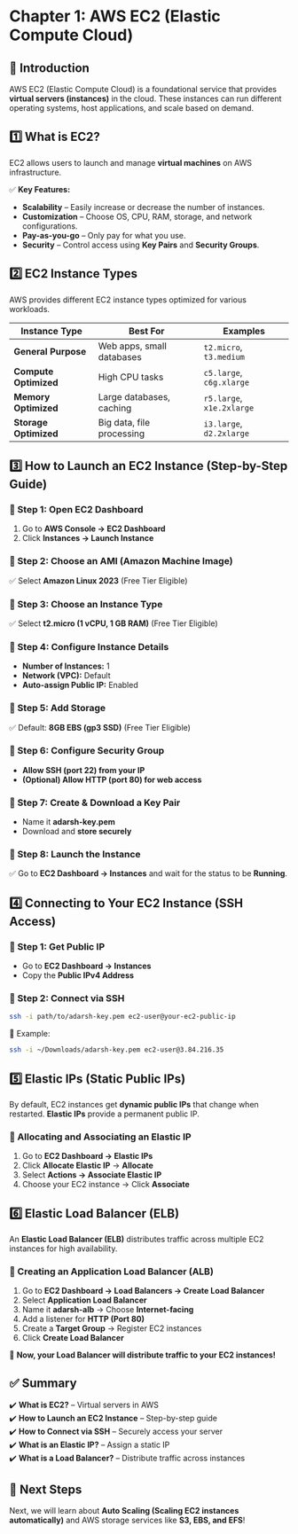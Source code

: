 # **Chapter 1: AWS EC2 (Elastic Compute Cloud)**

## **📌 Introduction**

AWS EC2 (Elastic Compute Cloud) is a foundational service that provides **virtual servers (instances)** in the cloud. These instances can run different operating systems, host applications, and scale based on demand.

## **1️⃣ What is EC2?**

EC2 allows users to launch and manage **virtual machines** on AWS infrastructure.

✅ **Key Features:**

- **Scalability** – Easily increase or decrease the number of instances.
- **Customization** – Choose OS, CPU, RAM, storage, and network configurations.
- **Pay-as-you-go** – Only pay for what you use.
- **Security** – Control access using **Key Pairs** and **Security Groups**.

## **2️⃣ EC2 Instance Types**

AWS provides different EC2 instance types optimized for various workloads.

| **Instance Type**     | **Best For**              | **Examples**              |
| --------------------- | ------------------------- | ------------------------- |
| **General Purpose**   | Web apps, small databases | `t2.micro`, `t3.medium`   |
| **Compute Optimized** | High CPU tasks            | `c5.large`, `c6g.xlarge`  |
| **Memory Optimized**  | Large databases, caching  | `r5.large`, `x1e.2xlarge` |
| **Storage Optimized** | Big data, file processing | `i3.large`, `d2.2xlarge`  |

## **3️⃣ How to Launch an EC2 Instance (Step-by-Step Guide)**

### **🔹 Step 1: Open EC2 Dashboard**

1. Go to **AWS Console → EC2 Dashboard**
2. Click **Instances → Launch Instance**

### **🔹 Step 2: Choose an AMI (Amazon Machine Image)**

✅ Select **Amazon Linux 2023** (Free Tier Eligible)

### **🔹 Step 3: Choose an Instance Type**

✅ Select **t2.micro (1 vCPU, 1 GB RAM)** (Free Tier Eligible)

### **🔹 Step 4: Configure Instance Details**

- **Number of Instances:** 1
- **Network (VPC):** Default
- **Auto-assign Public IP:** Enabled

### **🔹 Step 5: Add Storage**

✅ Default: **8GB EBS (gp3 SSD)** (Free Tier Eligible)

### **🔹 Step 6: Configure Security Group**

- **Allow SSH (port 22) from your IP**
- **(Optional) Allow HTTP (port 80) for web access**

### **🔹 Step 7: Create & Download a Key Pair**

- Name it **adarsh-key.pem**
- Download and **store securely**

### **🔹 Step 8: Launch the Instance**

✅ Go to **EC2 Dashboard → Instances** and wait for the status to be **Running**.

## **4️⃣ Connecting to Your EC2 Instance (SSH Access)**

### **🔹 Step 1: Get Public IP**

- Go to **EC2 Dashboard → Instances**
- Copy the **Public IPv4 Address**

### **🔹 Step 2: Connect via SSH**

```sh
ssh -i path/to/adarsh-key.pem ec2-user@your-ec2-public-ip
```

📌 Example:

```sh
ssh -i ~/Downloads/adarsh-key.pem ec2-user@3.84.216.35
```

## **5️⃣ Elastic IPs (Static Public IPs)**

By default, EC2 instances get **dynamic public IPs** that change when restarted. **Elastic IPs** provide a permanent public IP.

### **🔹 Allocating and Associating an Elastic IP**

1. Go to **EC2 Dashboard → Elastic IPs**
2. Click **Allocate Elastic IP** → **Allocate**
3. Select **Actions → Associate Elastic IP**
4. Choose your EC2 instance → Click **Associate**

## **6️⃣ Elastic Load Balancer (ELB)**

An **Elastic Load Balancer (ELB)** distributes traffic across multiple EC2 instances for high availability.

### **🔹 Creating an Application Load Balancer (ALB)**

1. Go to **EC2 Dashboard → Load Balancers → Create Load Balancer**
2. Select **Application Load Balancer**
3. Name it **adarsh-alb** → Choose **Internet-facing**
4. Add a listener for **HTTP (Port 80)**
5. Create a **Target Group** → Register EC2 instances
6. Click **Create Load Balancer**

📌 **Now, your Load Balancer will distribute traffic to your EC2 instances!**

## **✅ Summary**

✔️ **What is EC2?** – Virtual servers in AWS\
✔️ **How to Launch an EC2 Instance** – Step-by-step guide\
✔️ **How to Connect via SSH** – Securely access your server\
✔️ **What is an Elastic IP?** – Assign a static IP\
✔️ **What is a Load Balancer?** – Distribute traffic across instances

## **🚀 Next Steps**

Next, we will learn about **Auto Scaling (Scaling EC2 instances automatically)** and AWS storage services like **S3, EBS, and EFS**!

